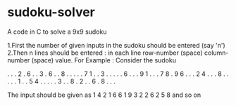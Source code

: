 # sudoku-solver
A code in C to solve a 9x9 sudoku

1.First the number of given inputs in the sudoku should be entered (say 'n')
2.Then n lines should be entered :
  in each line row-number (space) column-number (space) value.
For Example : Consider the sudoku

. . . 2 . 6 . . 3
. 6 . . 8 . . . .
. 7 1 . . 3 . . .
. . 6 . . . 9 1 .
. . 7 8 . 9 6 . .
. 2 4 . . . 8 . . 
. . . 1 . . 5 4 . 
. . . . 3 . . 8 . 
2 . . 6 . 8 . . . 

The input should be given as 
1 4 2
1 6 6 
1 9 3
2 2 6 
2 5 8 
and so on

